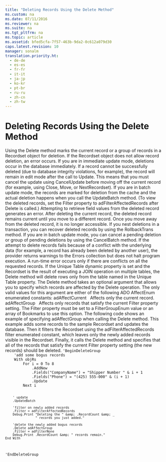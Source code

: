 ```yaml
---
title: "Deleting Records Using the Delete Method"
ms.custom: na
ms.date: 07/11/2016
ms.reviewer: na
ms.suite: na
ms.tgt_pltfrm: na
ms.topic: article
ms.assetid: bfed5cfa-7f57-463b-9da2-0c612a079d30
caps.latest.revision: 10
manager: sonalm
translation.priority.ht: 
  - de-de
  - es-es
  - fr-fr
  - it-it
  - ja-jp
  - ko-kr
  - pt-br
  - ru-ru
  - zh-cn
  - zh-tw
---
```

# Deleting Records Using the Delete Method
<?xml version="1.0" encoding="utf-8"?>
<developerReferenceWithoutSyntaxDocument xmlns="http://ddue.schemas.microsoft.com/authoring/2003/5" xmlns:xlink="http://www.w3.org/1999/xlink" xmlns:xsi="http://www.w3.org/2001/XMLSchema-instance" xsi:schemaLocation="http://ddue.schemas.microsoft.com/authoring/2003/5 http://dduestorage.blob.core.windows.net/ddueschema/developer.xsd">
  <introduction>
    <para>Using the <legacyBold>Delete</legacyBold> method marks the current record or a group of records in a <legacyBold>Recordset</legacyBold> object for deletion. If the <legacyBold>Recordset</legacyBold> object does not allow record deletion, an error occurs. If you are in immediate update mode, deletions occur in the database immediately. If a record cannot be successfully deleted (due to database integrity violations, for example), the record will remain in edit mode after the call to <legacyBold>Update. </legacyBold>This means that you must cancel the update using <legacyLink xlink:href="eaa856cc-c786-462e-890c-c896261b1741">CancelUpdate</legacyLink> before moving off the current record (for example, using <legacyLink xlink:href="3cdf27d1-a180-4cff-8e42-95dec5fb1b55">Close</legacyLink>, <legacyLink xlink:href="13fe9381-d00b-4f4a-9162-83c3f21b3837">Move</legacyLink>, or <legacyLink xlink:href="ab1fa449-a695-4987-b1ee-bc68f89418dd">NextRecordset</legacyLink>).</para>
    <para>If you are in batch update mode, the records are marked for deletion from the cache and the actual deletion happens when you call the <legacyBold>UpdateBatch</legacyBold> method. (To view the deleted records, set the <legacyBold>Filter</legacyBold> property to <legacyBold>adFilterAffectedRecords</legacyBold> after <legacyBold>Delete</legacyBold> is called.)</para>
    <para>Attempting to retrieve field values from the deleted record generates an error. After deleting the current record, the deleted record remains current until you move to a different record. Once you move away from the deleted record, it is no longer accessible.</para>
    <para>If you nest deletions in a transaction, you can recover deleted records by using the <legacyBold>RollbackTrans</legacyBold> method. If you are in batch update mode, you can cancel a pending deletion or group of pending deletions by using the <legacyBold>CancelBatch</legacyBold> method.</para>
    <para>If the attempt to delete records fails because of a conflict with the underlying data (for example, a record has already been deleted by another user), the provider returns warnings to the <legacyBold>Errors</legacyBold> collection but does not halt program execution. A run-time error occurs only if there are conflicts on all the requested records.</para>
    <para>If the <legacyBold>Unique Table</legacyBold> dynamic property is set and the <legacyBold>Recordset</legacyBold> is the result of executing a JOIN operation on multiple tables, the <legacyBold>Delete</legacyBold> method will delete rows only from the table named in the <legacyBold>Unique Table</legacyBold> property.</para>
    <para>The <legacyBold>Delete</legacyBold> method takes an optional argument that allows you to specify which records are affected by the <legacyBold>Delete</legacyBold> operation. The only valid values for this argument are either of the following ADO <legacyBold>AffectEnum</legacyBold> enumerated constants:  </para>
    <list class="bullet">
      <listItem>
        <para>             <legacyBold>adAffectCurrent   </legacyBold>Affects only the current record.</para>
      </listItem>
      <listItem>
        <para>             <legacyBold>adAffectGroup   </legacyBold>Affects only records that satisfy the current <legacyBold>Filter</legacyBold> property setting. The <legacyBold>Filter</legacyBold> property must be set to a <legacyBold>FilterGroupEnum</legacyBold> value or an array of <legacyBold>Bookmarks</legacyBold> to use this option.</para>
      </listItem>
    </list>
    <para>The following code shows an example of specifying <legacyBold>adAffectGroup</legacyBold> when calling the <legacyBold>Delete</legacyBold> method. This example adds some records to the sample <legacyBold>Recordset</legacyBold> and updates the database. Then it filters the <legacyBold>Recordset</legacyBold> using the <legacyBold>adFilterAffectedRecords</legacyBold> filter enumerated constant, which leaves only the newly added records visible in the <legacyBold>Recordset.</legacyBold> Finally, it calls the <legacyBold>Delete</legacyBold> method and specifies that all of the records that satisfy the current <legacyBold>Filter</legacyBold> property setting (the new records) should be deleted.</para>
    <code>'BeginDeleteGroup
    'add some bogus records
    With objRs
        For i = 0 To 8
            .AddNew
            .Fields("CompanyName") = "Shipper Number " &amp; i + 1
            .Fields("Phone") = "(425) 555-000" &amp; (i + 1)
            .Update
        Next i
        
        ' update
        .UpdateBatch
        
        'filter on newly added records
        .Filter = adFilterAffectedRecords
        Debug.Print "Deleting the " &amp; .RecordCount &amp; _
                    " records you just added."
        
        'delete the newly added bogus records
        .Delete adAffectGroup
        .Filter = adFilterNone
        Debug.Print .RecordCount &amp; " records remain."
    End With
'EndDeleteGroup</code>
  </introduction>
  <relatedTopics />
</developerReferenceWithoutSyntaxDocument>